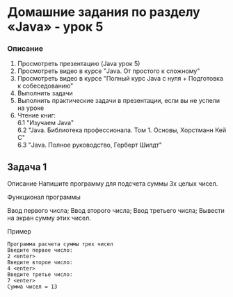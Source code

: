 # Домашние задания по разделу «Java» - урок 5

### Описание

1. Просмотреть презентацию (Java урок 5) <br>
2. Просмотреть видео в курсе "Java. От простого к сложному" <br>
3. Просмотреть видео в курсе "Полный курс Java с нуля + Подготовка к собеседованию" <br>
4. Выполнить задачи <br>
5. Выполнить практические задачи в презентации, если вы не успели на уроке  <br>
6. Чтение книг: <br>
6.1 "Изучаем Java" <br>
6.2 "Java. Библиотека профессионала. Том 1. Основы, Хорстманн Кей С" <br>
6.3 "Java. Полное руководство, Герберт Шилдт" <br>

## Задача 1
Описание
Напишите программу для подсчета суммы 3х целых чисел.

Функционал программы

Ввод первого числа;
Ввод второго числа;
Ввод третьего числа;
Вывести на экран сумму этих чисел.

Пример
```
Программа расчета суммы трех чисел
Введите первое число:
2 <enter>
Введите второе число:
4 <enter>
Введите третье число:
7 <enter>
Сумма чисел = 13
```